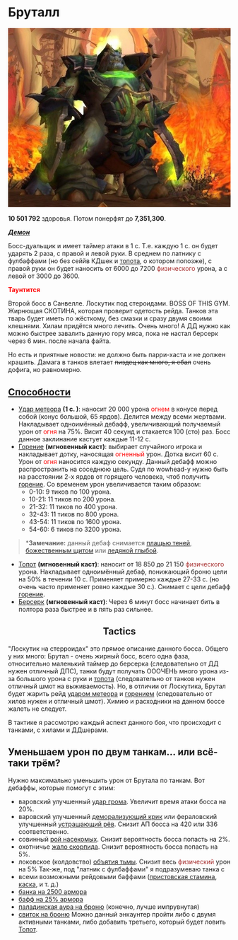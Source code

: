 # Бруталл #

![бруталл](/img/бруталл2.jpg)

**10 501 792** здоровья. Потом понерфят до **7,351,300**.

<em><u><b>Демон</b></u></em>

Босс-дуальщик и имеет таймер атаки в 1 с. Т.е. каждую 1 с. он будет ударять 2 раза, с правой и левой руки. В среднем по латнику с фулбаффами (но без сеййв КДшек и [топота](https://ru.tbc.wowhead.com/spell=45185), о котором попозже), с правой руки он будет наносить от 6000 до 7200 <span style = "color:brown">физического</span> урона, а с левой от 3000 до 3600.

<span style = "color:red"> **Таунтится** </span>

Второй босс в Санвелле. Лоскутик под стероидами. BOSS OF THIS GYM. Жирнющая СКОТИНА, которая проверит одетость рейда. Танков эта тварь будет иметь по жёсткому, без смазки и сразу двумя своими клешнями. Хилам придётся много лечить. Очень много! А ДД нужно как можно быстрее завалить данную гору мяса, пока не настал берсерк через 6 мин. после начала файта.

Но есть и приятные новости: не должно быть парри-хаста и не должен крашить. Дамага в танков влетает ~~пиздец как много, я ебал~~ очень дофига, но равномерно. 

## <u>Способности</u> ##

- [Удар метеора](https://ru.tbc.wowhead.com/spell=45150) **(1 с. )**: наносит 20 000 урона <span style="color:red">огнем</span> в конусе перед собой (конус большой, 65 ярдов). Делится между всеми жертвами. Накладывает одноимённый дебафф, увеличивающий получаемый урон от <span style="color:red">огня</span> на 75%. Висит 40 секунд и стакается 100 (сто) раз. Босс данное заклинание кастует каждые 11-12 с.
- [Горение](https://ru.tbc.wowhead.com/spell=46394) **(мгновенный каст)**: выбирает случайного игрока и накладывает дотку, наносящая <span style="color:red">огненный</span> урон. Дотка висит 60 с. Урон от <span style="color:red">oгня</span> наносится каждую секунду. Данный дебафф можно распространить на соседнюю цель. Судя по wowhead-у нужно быть на расстоянии 2-х ярдов от горящего человека, чтоб получить [горение](https://ru.tbc.wowhead.com/spell=46394). Со временем урон увеличивается таким образом:
  - 0-10: 9 тиков по 100 урона.
  - 10-21: 11 тиков по 200 урона.
  - 21-32: 11 тиков по 400 урона.
  - 32-43: 11 тиков по 800 урона.
  - 43-54: 11 тиков по 1600 урона.
  - 54-60: 6 тиков по 3200 урона.

>***Замечание:** данный дебаф снимается [плащью теней](https://ru.tbc.wowhead.com/spell=31224), [божественным щитом](https://ru.tbc.wowhead.com/spell=1020) или [ледяной глыбой](https://ru.tbc.wowhead.com/spell=45438).

- [Топот](https://ru.tbc.wowhead.com/spell=45185) **(мгновенный каст)**: наносит от 18 850 до 21 150 <span style = "color:brown">физического</span> урона. Накладывает одноимённый дебаф, понижающий броню цели на 50% в течении 10 с. Применяет примерно каждые 27-33 с. (но очень часто применяет ровно каждые 30 с.). Снимает с цели дебафф [горение](https://ru.tbc.wowhead.com/spell=46394).
- [Берсерк](https://ru.tbc.wowhead.com/spell=26662) **(мгновенный каст)**: Через 6 минут босс начинает бить в полтора раза быстрее и в пять раз сильнее.

<h2 align = "center">Tactics</h2>

"Лоскутик на стерроидах" это прямое описание данного босса. Общего у них много: Брутал - очень жирный босс, всего одна фаза, относительно маленький таймер до берсерка (следовательно от ДД нужен отличный ДПС), танки будут получать ОООЧЕНЬ много урона из-за большого урона с руки и [топота](https://ru.tbc.wowhead.com/spell=45185) (следовательно от танков нужен отличный шмот на выживаемость). Но, в отличии от Лоскутика, Брутал будет жарить рейд [ударом метеора](https://ru.tbc.wowhead.com/spell=45150) и [горением](https://ru.tbc.wowhead.com/spell=46394) (следовательно от хилов нужен и отличный шмот). Химию и расходники на данном боссе жалеть не следует.

В тактике я рассмотрю каждый аспект данного боя, что происходит с танками, с хилами и ДДшерами.

## Уменьшаем урон по двум танкам... или всё-таки трём? ##

Нужно максимально уменьшить урон от Брутала по танкам. Вот дебаффы, которые помогут с этим:
 - варовский улучшенный [удар грома](https://ru.tbc.wowhead.com/). Увеличит время атаки босса на 20%.
 - варовский улучшенный [деморализующий крик](https://ru.tbc.wowhead.com/spell=25203) или фераловский улучшенный [устрашающий рёв](https://ru.tbc.wowhead.com/spell=26998). Снизит АП босса на 420 или 336 соответственно.
 - совинный [рой насекомых](https://ru.tbc.wowhead.com/spell=27013). Снизит вероятность босса попасть на 2%.
 - охотничье [жало скорпида](https://ru.tbc.wowhead.com/spell=3043). Снизит вероятность босса попасть на 5%.
 - локовское (колдовство) [объятия тьмы](https://ru.tbc.wowhead.com/spell=32394). Снизит весь <span style = "color:brown">физический</span> урон на 5%
Так-же, под "латник с фулбаффами" я подразумеваю танка с
 - всеми возможными рейдовыми баффами ([пристовская стамина](https://ru.tbc.wowhead.com/spell=25389), [каска](https://ru.tbc.wowhead.com/spell=25898), и т. д.)
 - [банка на 2500 армора](https://ru.tbc.wowhead.com/item=22849)
 - [бафф на 25% армора](https://ru.tbc.wowhead.com/spell=16237)
 - [паладинская аура на броню](https://ru.tbc.wowhead.com/spell=27149) (конечно, лучше импрувнутая)
 - [свиток на броню](https://ru.tbc.wowhead.com/item=27500)
Можно данный энкаунтер пройти либо с двумя активными танками, либо добавить третьего, который будет ловить [Топот](https://ru.tbc.wowhead.com/spell=45185).
